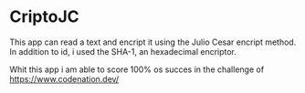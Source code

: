 # CriptoJC

This app can read a text and encript it using the Julio Cesar encript method.
In addition to id, i used the SHA-1, an hexadecimal encriptor.

Whit this app i am able to score 100% os succes in the challenge of https://www.codenation.dev/
